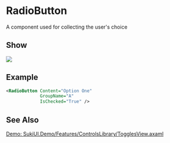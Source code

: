 # RadioButton

A component used for collecting the user's choice

## Show

<img src="/controls/inputs/radiobutton.gif"/>

## Example

```xml
<RadioButton Content="Option One"
             GroupName="A"
             IsChecked="True" />
```

## See Also

[Demo: SukiUI.Demo/Features/ControlsLibrary/TogglesView.axaml](https://github.com/kikipoulet/SukiUI/blob/main/SukiUI.Demo/Features/ControlsLibrary/TogglesView.axaml)